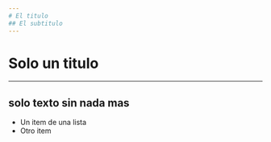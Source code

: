 ```yaml
---
# El titulo
## El subtitulo
---
```

# Solo un titulo
---
solo texto sin nada mas
---
* Un item de una lista
* Otro item
